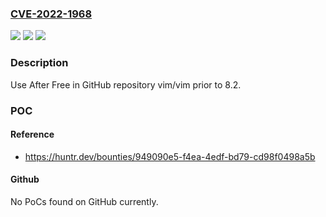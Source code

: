 ### [CVE-2022-1968](https://cve.mitre.org/cgi-bin/cvename.cgi?name=CVE-2022-1968)
![](https://img.shields.io/static/v1?label=Product&message=vim%2Fvim&color=blue)
![](https://img.shields.io/static/v1?label=Version&message=%3C%208.2%20&color=brighgreen)
![](https://img.shields.io/static/v1?label=Vulnerability&message=CWE-416%20Use%20After%20Free&color=brighgreen)

### Description

Use After Free in GitHub repository vim/vim prior to 8.2.

### POC

#### Reference
- https://huntr.dev/bounties/949090e5-f4ea-4edf-bd79-cd98f0498a5b

#### Github
No PoCs found on GitHub currently.

